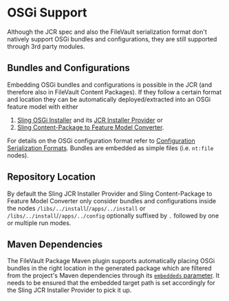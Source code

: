 <!--
   Licensed to the Apache Software Foundation (ASF) under one or more
   contributor license agreements.  See the NOTICE file distributed with
   this work for additional information regarding copyright ownership.
   The ASF licenses this file to You under the Apache License, Version 2.0
   (the "License"); you may not use this file except in compliance with
   the License.  You may obtain a copy of the License at

       http://www.apache.org/licenses/LICENSE-2.0

   Unless required by applicable law or agreed to in writing, software
   distributed under the License is distributed on an "AS IS" BASIS,
   WITHOUT WARRANTIES OR CONDITIONS OF ANY KIND, either express or implied.
   See the License for the specific language governing permissions and
   limitations under the License.
-->

# OSGi Support

Although the JCR spec and also the FileVault serialization format don't natively support OSGi bundles and configurations, they are still supported through 3rd party modules.

## Bundles and Configurations

Embedding OSGi bundles and configurations is possible in the JCR (and therefore also in FileVault Content Packages). If they follow a certain format and location they can be automatically deployed/extracted into an OSGi feature model with either
1. [Sling OSGi Installer](https://sling.apache.org/documentation/bundles/osgi-installer.html) and its [JCR Installer Provider](https://sling.apache.org/documentation/bundles/jcr-installer-provider.html) or
2. [Sling Content-Package to Feature Model Converter](https://github.com/apache/sling-org-apache-sling-feature-cpconverter).

For details on the OSGi configuration format refer to [Configuration Serialization Formats](https://sling.apache.org/documentation/bundles/configuration-installer-factory.html#configuration-serialization-formats). Bundles are embedded as simple files (i.e. `nt:file` nodes).

## Repository Location

By default the Sling JCR Installer Provider and Sling Content-Package to Feature Model Converter only consider bundles and configurations inside the nodes `/libs/../install`/`/apps/../install` or `/libs/../install`/`/apps/../config` optionally suffixed by `.` followed by one or multiple run modes.

## Maven Dependencies

The FileVault Package Maven plugin supports automatically placing OSGi bundles in the right location in the generated package which are filtered from the project's Maven dependencies through its [`embeddeds` parameter](generate-metadata-mojo.html#embeddeds).
It needs to be ensured that the embedded target path is set accordingly for the Sling JCR Installer Provider to pick it up.
